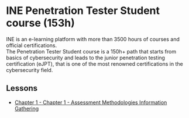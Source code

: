 # INE Penetration Tester Student course (153h)

INE is an e-learning platform with more than 3500 hours of courses and official certifications.
<br>
The Penetration Tester Student course is a 150h+ path that starts from basics of cybersecurity and leads to the junior penetration testing certification (eJPT), that is one of the most renowned certifications in the cybersecurity field.

## Lessons

- [Chapter 1 - Chapter 1 - Assessment Methodologies Information Gathering](Ch01_Assessment_Methodologies_Information_Gathering)